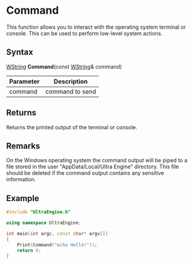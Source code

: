# Command

This function allows you to interact with the operating system terminal or console. This can be used to perform low-level system actions.

## Syntax

[WString](WString.md) **Command**(const [WString](WString.md)& command)

| Parameter | Description |
|---|---|
| command | command to send |

## Returns

Returns the printed output of the terminal or console.

## Remarks

On the Windows operating system the command output will be piped to a file stored in the user "AppData/Local/Ultra Engine" directory. This file should be deleted if the command output contains any sensitive information.

## Example

```c++
#include "UltraEngine.h"

using namespace UltraEngine;

int main(int argc, const char* argv[])
{
	Print(Command("echo Hello!"));
	return 0;
}
```
